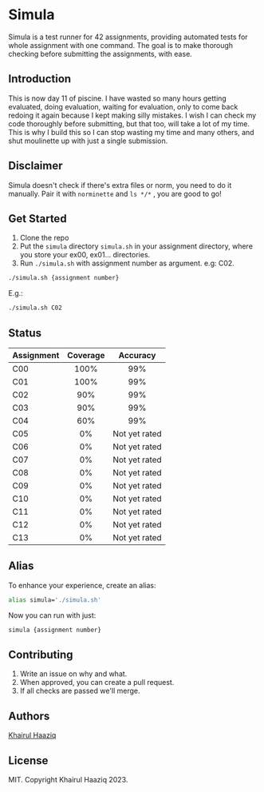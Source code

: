 # Simula

Simula is a test runner for 42 assignments, providing automated tests for whole assignment with one command. The goal is to make thorough checking before submitting the assignments, with ease.

## Introduction

This is now day 11 of piscine. I have wasted so many hours getting evaluated, doing evaluation, waiting for evaluation, only to come back redoing it again because I kept making silly mistakes. I wish I can check my code thoroughly before submitting, but that too, will take a lot of my time. This is why I build this so I can stop wasting my time and many others, and shut moulinette up with just a single submission.

## Disclaimer

Simula doesn't check if there's extra files or norm, you need to do it manually. Pair it with `norminette` and `ls */*` , you are good to go!

## Get Started

1. Clone the repo
2. Put the `simula` directory `simula.sh` in your assignment directory, where you store your ex00, ex01... directories.
3. Run `./simula.sh` with assignment number as argument. e.g: C02.

```bash
./simula.sh {assignment number}
```

E.g.:

```bash
./simula.sh C02
```

## Status

| Assignment            | Coverage                   | Accuracy         |
| :-------------------- | :------------------------: | :--------------: |
| C00                   | 100%                       | 99%              |
| C01                   | 100%                       | 99%              |
| C02                   | 90%                        | 99%              |
| C03                   | 90%                        | 99%              |
| C04                   | 60%                        | 99%              |
| C05                   | 0%                         | Not yet rated    |
| C06                   | 0%                         | Not yet rated    |
| C07                   | 0%                         | Not yet rated    |
| C08                   | 0%                         | Not yet rated    |
| C09                   | 0%                         | Not yet rated    |
| C10                   | 0%                         | Not yet rated    |
| C11                   | 0%                         | Not yet rated    |
| C12                   | 0%                         | Not yet rated    |
| C13                   | 0%                         | Not yet rated    |

## Alias

To enhance your experience, create an alias:

```bash
alias simula='./simula.sh'
```

Now you can run with just:

```bash
simula {assignment number}
```

## Contributing

1. Write an issue on why and what.
2. When approved, you can create a pull request.
3. If all checks are passed we'll merge.

## Authors

[Khairul Haaziq](@khairulhaaziq)

## License

MIT. Copyright Khairul Haaziq 2023.
